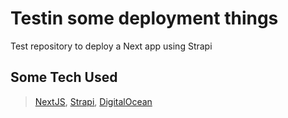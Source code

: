 # Testin some deployment things

Test repository to deploy a Next app using Strapi

## Some Tech Used

> [NextJS](https://nextjs.org/),
> [Strapi](https://strapi.io/),
> [DigitalOcean](https://digitalocean.com)
